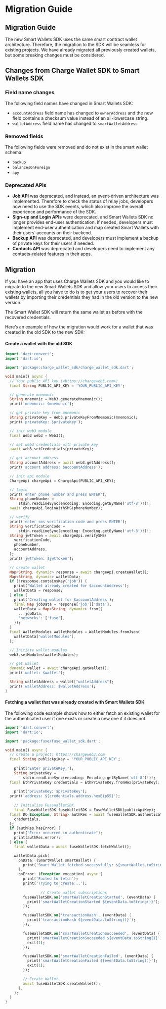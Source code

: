 # Migration Guide

## Migration Guide

The new Smart Wallets SDK uses the same smart contract wallet architecture. Therefore, the migration to the SDK will be seamless for existing projects. We have already migrated all previously created wallets, but some breaking changes must be considered.

## Changes from Charge Wallet SDK to Smart Wallets SDK

### Field name changes

The following field names have changed in Smart Wallets SDK:

* `accountAddress` field name has changed to `ownerAddress` and the new field contains a checksum value instead of an all-lowercase string.
* `walletAddress` field name has changed to `smartWalletAddress`

### Removed fields

The following fields were removed and do not exist in the smart wallet schema:

* `backup`
* `balancesOnForeign`
* `apy`

### Deprecated APIs

* **Job API** was deprecated, and instead, an event-driven architecture was implemented. Therefore to check the status of relay jobs, developers now need to use the SDK events, which also improve the overall experience and performance of the SDK.
* **Sign-up and Login APIs** were deprecated, and Smart Wallets SDK no longer provides end-user authentication. If needed, developers must implement end-user authentication and map created Smart Wallets with their users’ accounts on their backend.
* **Backup API** was deprecated, and developers must implement a backup of private keys for their users if needed.
* **Contacts API** was deprecated and developers need to implement any contacts-related features in their apps.

## Migration

If you have an app that uses Charge Wallets SDK and you would like to migrate to the new Smart Wallets SDK and allow your users to access their existing wallets, all you have to do is to get your users to recover their wallets by importing their credentials they had in the old version to the new version.

The Smart Wallet SDK will return the same wallet as before with the recovered credentials.

Here’s an example of how the migration would work for a wallet that was created in the old SDK to the new SDK:

#### Create a wallet with the old SDK

```dart
import 'dart:convert';
import 'dart:io';

import 'package:charge_wallet_sdk/charge_wallet_sdk.dart';

void main() async {
  // Your public API key (<https://chargeweb3.com>)
  final String PUBLIC_API_KEY = 'YOUR_PUBLIC_API_KEY'; 

  // generate mnemonic
  String mnemonic = Web3.generateMnemonic();
  print('mnemonic: $mnemonic');

  // get private key from mnemonic
  String privateKey = Web3.privateKeyFromMnemonic(mnemonic);
  print('privateKey: $privateKey');

  // init web3 module
  final Web3 web3 = Web3();

  // set web3 credentials with private key
  await web3.setCredentials(privateKey);

  // get account address
  String accountAddress = await web3.getAddress();
  print('account address: $accountAddress');

  // init api module
  ChargeApi chargeApi = ChargeApi(PUBLIC_API_KEY);

  // login
  print('enter phone number and press ENTER');
  String phoneNumber =
      stdin.readLineSync(encoding: Encoding.getByName('utf-8')!)!;
  await chargeApi.loginWithSMS(phoneNumber);

  // verify
  print('enter sms verification code and press ENTER');
  String verificationCode =
      stdin.readLineSync(encoding: Encoding.getByName('utf-8')!)!;
  String jwtToken = await chargeApi.verifySMS(
    verificationCode,
    phoneNumber,
    accountAddress,
  );
  print('jwtToken: $jwtToken');

  // create wallet
  Map<String, dynamic> response = await chargeApi.createWallet();
  Map<String, dynamic> walletData;
  if (!response.containsKey('job')) {
    print('Wallet already created for $accountAddress');
    walletData = response;
  } else {
    print('Creating wallet for $accountAddress');
    final Map jobData = response['job']['data'];
    walletData = Map<String, dynamic>.from({
      ...jobData,
      'networks': ['fuse'],
    });
  }
  final WalletModules walletModules = WalletModules.fromJson(
    walletData['walletModules'],
  );

  // Initiate wallet modules
  web3.setModules(walletModules);

  // get wallet
  dynamic wallet = await chargeApi.getWallet();
  print('wallet: $wallet');

  String walletAddress = wallet["walletAddress"];
  print('walletAddress: $walletAddress');
}
```

#### Fetching a wallet that was already created with Smart Wallets SDK

The following code example shows how to either fetch an existing wallet for the authenticated user if one exists or create a new one if it does not.

```dart
import 'dart:convert';
import 'dart:io';

import 'package:fuse/fuse_wallet_sdk.dart';

void main() async {
  // Create a project: https://chargeweb3.com
  final String publicApiKey = 'YOUR_PUBLIC_API_KEY';
  
	print('Enter privateKey:');
	String privateKey =
        stdin.readLineSync(encoding: Encoding.getByName('utf-8')!)!;
  final EthPrivateKey credentials = EthPrivateKey.fromHex(privateKey);
  
	print('privateKey: $privateKey');
  print('address: ${credentials.address.hexEip55}');
  
	// Initialize FuseWalletSDK
	final FuseWalletSDK fuseWalletSDK = FuseWalletSDK(publicApiKey);
  final DC<Exception, String> authRes = await fuseWalletSDK.authenticate(
    credentials,
  );
  if (authRes.hasError) {
    print("Error occurred in authenticate");
    print(authRes.error);
  } else {
    final walletData = await fuseWalletSDK.fetchWallet();

    walletData.pick(
      onData: (SmartWallet smartWallet) {
        print('Smart Wallet fetched successfully: ${smartWallet.toString()}')
      },
      onError: (Exception exception) async {
        print('Failed to fetch');
        print('Trying to create...');
        
				// Create wallet subscriptions
        fuseWalletSDK.on('smartWalletCreationStarted', (eventData) {
          print('smartWalletCreationStarted ${eventData.toString()}');
        });

        fuseWalletSDK.on('transactionHash', (eventData) {
          print('transactionHash ${eventData.toString()}');
        });

        fuseWalletSDK.on('smartWalletCreationSucceeded', (eventData) {
          print('smartWalletCreationSucceeded ${eventData.toString()}');
          exit(1);
        });

        fuseWalletSDK.on('smartWalletCreationFailed', (eventData) {
          print('smartWalletCreationFailed ${eventData.toString()}');
          exit(1);
        });

        // Create Wallet
        await fuseWalletSDK.createWallet();
      },
    );
  }
}
```
